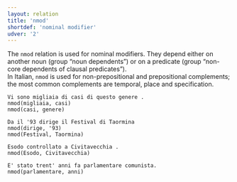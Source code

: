 ```yaml
---
layout: relation
title: 'nmod'
shortdef: 'nominal modifier'
udver: '2'
---
```


The <code>nmod</code> relation is used for nominal modifiers. They depend either on another noun (group “noun dependents”) or on a predicate (group “non-core dependents of clausal predicates”).  
In Italian, <code>nmod</code> is used for non-prepositional and prepositional complements; the most common complements are temporal, place and specification. 

~~~ sdparse
Vi sono migliaia di casi di questo genere . 
nmod(migliaia, casi)
nmod(casi, genere)
~~~
~~~ sdparse
Da il '93 dirige il Festival di Taormina 
nmod(dirige, '93)
nmod(Festival, Taormina)
~~~
~~~ sdparse
Esodo controllato a Civitavecchia . 
nmod(Esodo, Civitavecchia)
~~~
~~~ sdparse
E' stato trent' anni fa parlamentare comunista. 
nmod(parlamentare, anni)
~~~



<!-- Interlanguage links updated Út zář 29 18:41:27 CEST 2020 -->
